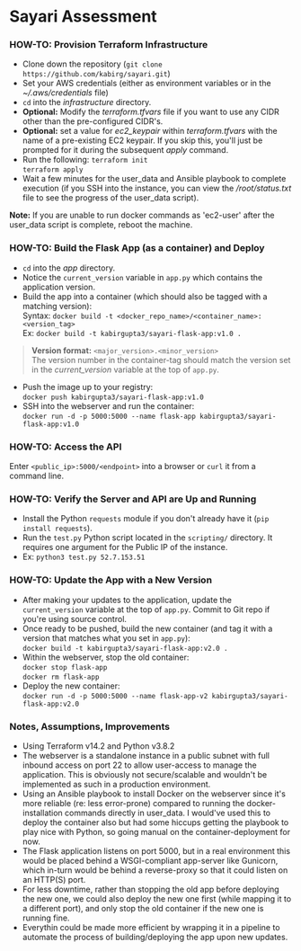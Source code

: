 # Sayari Assessment  

### HOW-TO: Provision Terraform Infrastructure
- Clone down the repository (`git clone https://github.com/kabirg/sayari.git`)
- Set your AWS credentials (either as environment variables or in the *~/.aws/credentials* file)
- `cd` into the *infrastructure* directory.
- **Optional:** Modify the *terraform.tfvars* file if you want to use any CIDR other than the pre-configured CIDR's.
- **Optional:** set a value for *ec2_keypair* within *terraform.tfvars* with the name of a pre-existing EC2 keypair. If you skip this, you'll just be prompted for it during the subsequent _apply_ command.
- Run the following:
`terraform init`\
`terraform apply`
- Wait a few minutes for the user_data and Ansible playbook to complete execution (if you SSH into the instance, you can view the */root/status.txt* file to see the progress of the user_data script).

**Note:** If you are unable to run docker commands as 'ec2-user' after the user_data script is complete, reboot the machine.

### HOW-TO: Build the Flask App (as a container) and Deploy
- `cd` into the *app* directory.
- Notice the `current_version` variable in `app.py` which contains the application version.
- Build the app into a container (which should also be tagged with a matching version):\
  Syntax: `docker build -t <docker_repo_name>/<container_name>:<version_tag>`\
  Ex: `docker build -t kabirgupta3/sayari-flask-app:v1.0 .`

> **Version format:** `<major_version>.<minor_version>`\
> The version number in the container-tag should match the version set in the *current_version* variable at the top of `app.py`.

- Push the image up to your registry:\
  `docker push kabirgupta3/sayari-flask-app:v1.0`
- SSH into the webserver and run the container:\
  `docker run -d -p 5000:5000 --name flask-app kabirgupta3/sayari-flask-app:v1.0`

### HOW-TO: Access the API
Enter `<public_ip>:5000/<endpoint>` into a browser or `curl` it from a command line.

### HOW-TO: Verify the Server and API are Up and Running
- Install the Python `requests` module if you don't already have it (`pip install requests`).
- Run the `test.py` Python script located in the `scripting/` directory. It requires one argument for the Public IP of the instance.
- Ex: `python3 test.py 52.7.153.51`

### HOW-TO: Update the App with a New Version
- After making your updates to the application, update the `current_version` variable at the top of `app.py`. Commit to Git repo if you're using source control.
- Once ready to be pushed, build the new container (and tag it with a version that matches what you set in `app.py`):\
  `docker build -t kabirgupta3/sayari-flask-app:v2.0 .`
- Within the webserver, stop the old container:\
  `docker stop flask-app`\
  `docker rm flask-app`
- Deploy the new container:\
  `docker run -d -p 5000:5000 --name flask-app-v2 kabirgupta3/sayari-flask-app:v2.0`

### Notes, Assumptions, Improvements
- Using Terraform v14.2 and Python v3.8.2
- The webserver is a standalone instance in a public subnet with full inbound access on port 22 to allow user-access to manage the application. This is obviously not secure/scalable and wouldn't be implemented as such in a production environment.
- Using an Ansible playbook to install Docker on the webserver since it's more reliable (re: less error-prone) compared to running the docker-installation commands directly in user_data. I would've used this to deploy the container also but had some hiccups getting the playbook to play nice with Python, so going manual on the container-deployment for now.
- The Flask application listens on port 5000, but in a real environment this would be placed behind a WSGI-compliant app-server like Gunicorn, which in-turn would be behind a reverse-proxy so that it could listen on an HTTP(S) port.
- For less downtime, rather than stopping the old app before deploying the new one, we could also deploy the new one first (while mapping it to a different port), and only stop the old container if the new one is running fine.
- Everythin could be made more efficient by wrapping it in a pipeline to automate the process of building/deploying the app upon new updates.
